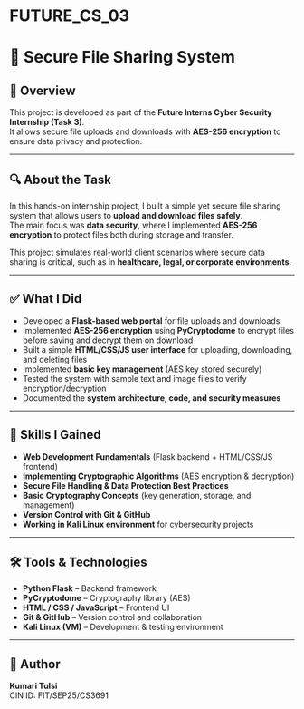 # FUTURE_CS_03

# 🔐 Secure File Sharing System

## 📌 Overview
This project is developed as part of the **Future Interns Cyber Security Internship (Task 3)**.  
It allows secure file uploads and downloads with **AES-256 encryption** to ensure data privacy and protection.

---

## 🔍 About the Task
In this hands-on internship project, I built a simple yet secure file sharing system that allows users to **upload and download files safely**.  
The main focus was **data security**, where I implemented **AES-256 encryption** to protect files both during storage and transfer.

This project simulates real-world client scenarios where secure data sharing is critical, such as in **healthcare, legal, or corporate environments**.

---

## ✅ What I Did
- Developed a **Flask-based web portal** for file uploads and downloads  
- Implemented **AES-256 encryption** using **PyCryptodome** to encrypt files before saving and decrypt them on download  
- Built a simple **HTML/CSS/JS user interface** for uploading, downloading, and deleting files  
- Implemented **basic key management** (AES key stored securely)  
- Tested the system with sample text and image files to verify encryption/decryption  
- Documented the **system architecture, code, and security measures**  

---

## 🎯 Skills I Gained
- **Web Development Fundamentals** (Flask backend + HTML/CSS/JS frontend)  
- **Implementing Cryptographic Algorithms** (AES encryption & decryption)  
- **Secure File Handling & Data Protection Best Practices**  
- **Basic Cryptography Concepts** (key generation, storage, and management)  
- **Version Control with Git & GitHub**  
- **Working in Kali Linux environment** for cybersecurity projects  

---

## 🛠️ Tools & Technologies
- **Python Flask** – Backend framework  
- **PyCryptodome** – Cryptography library (AES)  
- **HTML / CSS / JavaScript** – Frontend UI  
- **Git & GitHub** – Version control and collaboration  
- **Kali Linux (VM)** – Development & testing environment  

---

## 📝 Author
**Kumari Tulsi**  
CIN ID: FIT/SEP25/CS3691  
